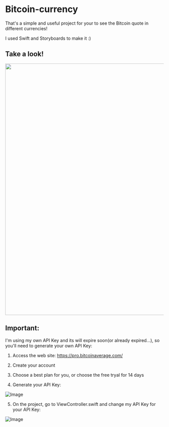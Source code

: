 # Bitcoin-currency

That's a simple and useful project for your to see the Bitcoin quote in different currencies!

I used Swift and Storyboards to make it :)

## Take a look!

<img src="https://user-images.githubusercontent.com/76634692/119073707-c8928300-b9bb-11eb-9c98-08c3cbbfcbff.png" height="800">

## Important:

I'm using my own API Key and its will expire soon(or already expired...), so you'll need to generate your own API Key:

1. Access the web site: https://pro.bitcoinaverage.com/

2. Create your account

3. Choose a best plan for you, or choose the free tryal for 14 days

4. Generate your API Key:

![Image](https://user-images.githubusercontent.com/76634692/119074766-fe3c6980-b9c5-11eb-835c-9130ab106e2f.png)

5. On the project, go to ViewController.swift and change my API Key for your API Key:

![Image](https://user-images.githubusercontent.com/76634692/119074985-64c18780-b9c6-11eb-9ec2-9cbc33d4091f.png)

